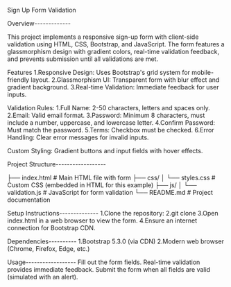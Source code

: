 
Sign Up Form Validation

Overview-------------

This project implements a responsive sign-up form with client-side validation using HTML, CSS, Bootstrap, and JavaScript. The form features a glassmorphism design with gradient colors, real-time validation feedback, and prevents submission until all validations are met.

Features
1.Responsive Design: Uses Bootstrap's grid system for mobile-friendly layout.
2.Glassmorphism UI: Transparent form with blur effect and gradient background.
3.Real-time Validation: Immediate feedback for user inputs.



Validation Rules:
1.Full Name: 2-50 characters, letters and spaces only.
2.Email: Valid email format.
3.Password: Minimum 8 characters, must include a number, uppercase, and lowercase letter.
4.Confirm Password: Must match the password.
5.Terms: Checkbox must be checked.
6.Error Handling: Clear error messages for invalid inputs.



Custom Styling: Gradient buttons and input fields with hover effects.

Project Structure------------------

├── index.html         # Main HTML file with form
├── css/
│   └── styles.css    # Custom CSS (embedded in HTML for this example)
├── js/
│   └── validation.js  # JavaScript for form validation
└── README.md         # Project documentation

Setup Instructions--------------
1.Clone the repository:
2.git clone <repository-url>
3.Open index.html in a web browser to view the form.
4.Ensure an internet connection for Bootstrap CDN.

Dependencies----------
1.Bootstrap 5.3.0 (via CDN)
2.Modern web browser (Chrome, Firefox, Edge, etc.)

Usage------------------
Fill out the form fields.
Real-time validation provides immediate feedback.
Submit the form when all fields are valid (simulated with an alert).
